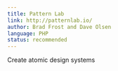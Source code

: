 ```yaml
---
title: Pattern Lab
link: http://patternlab.io/
author: Brad Frost and Dave Olsen
language: PHP
status: recommended
---
```

Create atomic design systems